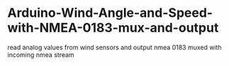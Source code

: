 # Arduino-Wind-Angle-and-Speed-with-NMEA-0183-mux-and-output
read analog values from wind sensors and output nmea 0183 muxed with incoming nmea stream
